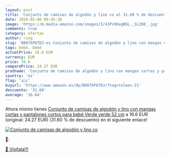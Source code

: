 ```yaml
---
layout: post
title: 'Conjunto de camisas de algodón y lino co al 31.60 % de descuento'
date: 2020-05-06 09:45:38
image: 'https://m.media-amazon.com/images/I/41Ps96ogN5L._SL200_.jpg'
comments: true
category: ofertas
author: ring
slug: 'B0876P87DJ-es Conjunto de camisas de algodón y lino con mangas cortas y...'
tags: bebé, bebé
actualPrice: 16.6 EUR
currency: EUR
price: 16.6
comparePrice: 24.27 EUR
prodname: 'Conjunto de camisas de algodón y lino con mangas cortas y pantalones cortos para bebé Verde verde 52 cm'
country: 'es'
flag: '🇪🇸'
buyurl: 'https://www.amazon.es/dp/B0876P87DJ/?tag=tolees-21'
descuento: '31.60'
average: '16.64'
---
```


Ahora mismo tienes [Conjunto de camisas de algodón y lino con mangas cortas y pantalones cortos para bebé Verde verde 52 cm](https://www.amazon.es/dp/B0876P87DJ/?tag=tolees-21) a 16.6 EUR (original: 24.27 EUR) (31.60 %  de descuento) en el siguiente enlace!

[![Conjunto de camisas de algodón y lino co](https://m.media-amazon.com/images/I/41Ps96ogN5L._SL200_.jpg)](https://www.amazon.es/dp/B0876P87DJ/?tag=tolees-21)

🔎:


[🛒 Visítala!!!](https://www.amazon.es/dp/B0876P87DJ/?tag=tolees-21)
